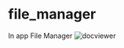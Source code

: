 # file_manager
In app File Manager
![docviewer](https://user-images.githubusercontent.com/63390046/114772383-5bbc1580-9d8b-11eb-9f0a-b716f3fd83eb.gif)

